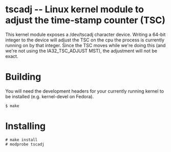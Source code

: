 tscadj -- Linux kernel module to adjust the time-stamp counter (TSC)
====================================================================

This kernel module exposes a /dev/tscadj character device.  Writing a
64-bit integer to the device will adjust the TSC on the cpu the process
is currently running on by that integer.  Since the TSC moves while
we're doing this (and we're not using the IA32_TSC_ADJUST MST), the
adjustment will not be exact.

Building
========

You will need the development headers for your currently running kernel
to be installed (e.g. kernel-devel on Fedora).

```
$ make
```

Installing
==========

```
# make install
# modprobe tscadj
```